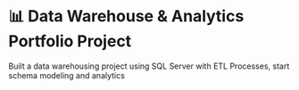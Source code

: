 # 📊 Data Warehouse & Analytics Portfolio Project
Built a data warehousing project using SQL Server with ETL Processes, start schema modeling and analytics
